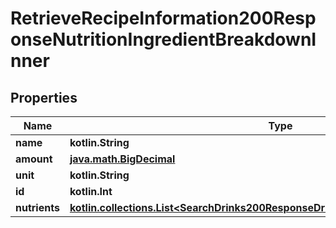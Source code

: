 
# RetrieveRecipeInformation200ResponseNutritionIngredientBreakdownInner

## Properties
| Name | Type | Description | Notes |
| ------------ | ------------- | ------------- | ------------- |
| **name** | **kotlin.String** |  |  [optional] |
| **amount** | [**java.math.BigDecimal**](java.math.BigDecimal.md) |  |  [optional] |
| **unit** | **kotlin.String** |  |  [optional] |
| **id** | **kotlin.Int** |  |  [optional] |
| **nutrients** | [**kotlin.collections.List&lt;SearchDrinks200ResponseDrinksInnerNutritionNutrientsInner&gt;**](SearchDrinks200ResponseDrinksInnerNutritionNutrientsInner.md) |  |  [optional] |



